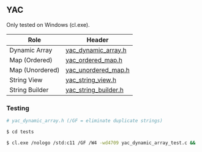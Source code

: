 ## YAC

Only tested on Windows (cl.exe).

| Role | Header |
| - | - |
| Dynamic Array | [yac_dynamic_array.h](/yac_dynamic_array.h) |
| Map (Ordered) | [yac_ordered_map.h](/yac_ordered_map.h) |
| Map (Unordered) | [yac_unordered_map.h](/yac_unordered_map.h) |
| String View | [yac_string_view.h](/yac_string_view.h) |
| String Builder | [yac_string_builder.h](/yac_string_builder.h) |

### Testing
```sh
# yac_dynamic_array.h (/GF = eliminate duplicate strings)

$ cd tests

$ cl.exe /nologo /std:c11 /GF /W4 -wd4709 yac_dynamic_array_test.c && .\yac_dynamic_array_test.exe
```
